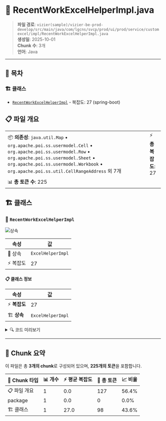 # 📄 RecentWorkExcelHelperImpl.java

> **파일 경로**: `vizier(sample)/vizier-be-prod-develop/src/main/java/com/lgcns/svcp/prod/ui/prod/service/customexcel/impl/RecentWorkExcelHelperImpl.java`  
> **생성일**: 2025-10-01  
> **Chunk 수**: 3개  
> **언어**: Java
---

## 📑 목차

### 🏗️ 클래스
- [`RecentWorkExcelHelperImpl`](#class-recentworkexcelhelperimpl) - 복잡도: 27 (spring-boot)

## 📋 파일 개요

| | |
|--|--|
| 📦 **의존성**: `java.util.Map` • `org.apache.poi.ss.usermodel.Cell` • `org.apache.poi.ss.usermodel.Row` • `org.apache.poi.ss.usermodel.Sheet` • `org.apache.poi.ss.usermodel.Workbook` • `org.apache.poi.ss.util.CellRangeAddress` 외 7개 | ⚡ **총 복잡도**: 27 |
| 📊 **총 토큰 수**: 225 |  |



## 🏗️ 클래스

### <a id="class-recentworkexcelhelperimpl"></a>🎯 `RecentWorkExcelHelperImpl`

![상속](https://img.shields.io/badge/상속-1개-blue)

| 속성 | 값 |
|------|----|
| 🧬 상속 | `ExcelHelperImpl` |
| ⚡ 복잡도 | 27 |



#### 📋 클래스 정보

| 속성 | 값 |
|------|----|
| ⚡ **복잡도** | 27 || 📍 **라인 범위** | 20-20 |
| 🏗️ **상속** | `ExcelHelperImpl` || 🏷️ **태그** | `class, java, autowired, spring-boot` || 🏗️ **프레임워크** | `spring-boot` |

<details>
<summary>🔍 코드 미리보기</summary>

```java
public class RecentWorkExcelHelperImpl extends ExcelHelperImpl implements RecentWorkExcelHelper {
	
	@Autowired
	private MessageSource messageSource;

	@SuppressWarnings("unchecked")
	@Override
	public void handleCustomTemplate(Workbook workbook, Object object) {
		Map<String, Object> maps = (Map<String, Object>) object;
		XSSFSheet sheet = (XSSFSheet) workbook.getSheet("recentlywork");
		createBatchDateStyle(sheet, maps);
	}
	
	private void createBatchDateStyle(Sheet sheet, Map<String, Object> maps) {
		int rowNumer = 3;
		sheet.shiftRows(0, sheet.getLastRowNum(), rowNumer);
		for (int i = 0; i < rowNumer; i++) {
			sheet.createRow(i);
		}
		int firstRow = 1;
		int lastRow = 1;
		int firstCol = 5;
		int lastCol = 7;
		sheet.addMergedRegion(new CellRangeAddress(firstRow, lastRow, firstCol,...
```

**Chunk 정보**
- 🆔 **ID**: `bb2578237c6c`
- 📍 **라인**: 20-20
- 📊 **토큰**: 98
- 🏷️ **태그**: `class, java, autowired, spring-boot`

</details>

---





## 🧩 Chunk 요약

이 파일은 총 **3개의 chunk**로 구성되어 있으며, **225개의 토큰**을 포함합니다.

| 🧩 Chunk 타입 | 📊 개수 | ⚡ 평균 복잡도 | 📝 총 토큰 | 📈 비율 |
|---------------|--------|-------------|----------|--------|
| 📋 파일 개요 | 1 | 0.0 | 127 | 56.4% |
| package | 1 | 0.0 | 0 | 0.0% |
| 🏗️ 클래스 | 1 | 27.0 | 98 | 43.6% |

